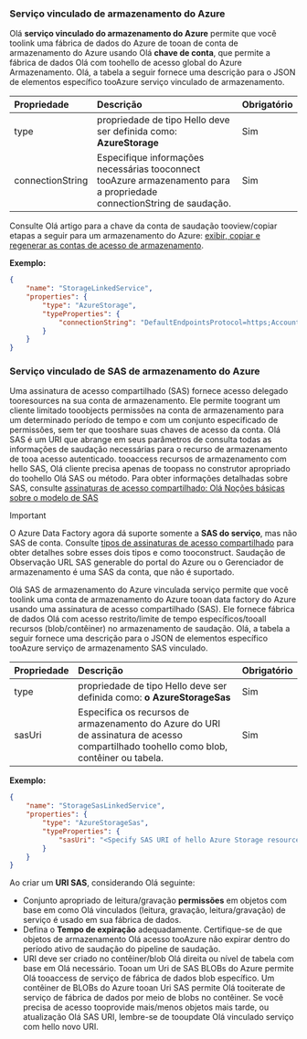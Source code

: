 ### <a name="azure-storage-linked-service"></a>Serviço vinculado de armazenamento do Azure
Olá **serviço vinculado do armazenamento do Azure** permite que você toolink uma fábrica de dados do Azure de tooan de conta de armazenamento do Azure usando Olá **chave de conta**, que permite a fábrica de dados Olá com toohello de acesso global do Azure Armazenamento. Olá, a tabela a seguir fornece uma descrição para o JSON de elementos específico tooAzure serviço vinculado de armazenamento.

| Propriedade | Descrição | Obrigatório |
|:--- |:--- |:--- |
| type |propriedade de tipo Hello deve ser definida como: **AzureStorage** |Sim |
| connectionString |Especifique informações necessárias tooconnect tooAzure armazenamento para a propriedade connectionString de saudação. |Sim |

Consulte Olá artigo para a chave da conta de saudação tooview/copiar etapas a seguir para um armazenamento do Azure: [exibir, copiar e regenerar as contas de acesso de armazenamento](../articles/storage/common/storage-create-storage-account.md#manage-your-storage-account).

**Exemplo:**  

```json
{  
    "name": "StorageLinkedService",  
    "properties": {  
        "type": "AzureStorage",  
        "typeProperties": {  
            "connectionString": "DefaultEndpointsProtocol=https;AccountName=<accountname>;AccountKey=<accountkey>"  
        }  
    }  
}  
```

### <a name="azure-storage-sas-linked-service"></a>Serviço vinculado de SAS de armazenamento do Azure
Uma assinatura de acesso compartilhado (SAS) fornece acesso delegado tooresources na sua conta de armazenamento. Ele permite toogrant um cliente limitado tooobjects permissões na conta de armazenamento para um determinado período de tempo e com um conjunto especificado de permissões, sem ter que tooshare suas chaves de acesso da conta. Olá SAS é um URI que abrange em seus parâmetros de consulta todas as informações de saudação necessárias para o recurso de armazenamento de tooa acesso autenticado. tooaccess recursos de armazenamento com hello SAS, Olá cliente precisa apenas de toopass no construtor apropriado do toohello Olá SAS ou método. Para obter informações detalhadas sobre SAS, consulte [assinaturas de acesso compartilhado: Olá Noções básicas sobre o modelo de SAS](../articles/storage/common/storage-dotnet-shared-access-signature-part-1.md)

> [!IMPORTANT]
> O Azure Data Factory agora dá suporte somente a **SAS do serviço**, mas não SAS de conta. Consulte [tipos de assinaturas de acesso compartilhado](../articles/storage/common/storage-dotnet-shared-access-signature-part-1.md#types-of-shared-access-signatures) para obter detalhes sobre esses dois tipos e como tooconstruct. Saudação de Observação URL SAS generable do portal do Azure ou o Gerenciador de armazenamento é uma SAS da conta, que não é suportado.
> 

Olá SAS de armazenamento do Azure vinculada serviço permite que você toolink uma conta de armazenamento do Azure tooan data factory do Azure usando uma assinatura de acesso compartilhado (SAS). Ele fornece fábrica de dados Olá com acesso restrito/limite de tempo específicos/tooall recursos (blob/contêiner) no armazenamento de saudação. Olá, a tabela a seguir fornece uma descrição para o JSON de elementos específico tooAzure serviço de armazenamento SAS vinculado. 

| Propriedade | Descrição | Obrigatório |
|:--- |:--- |:--- |
| type |propriedade de tipo Hello deve ser definida como: **o AzureStorageSas** |Sim |
| sasUri |Especifica os recursos de armazenamento do Azure do URI de assinatura de acesso compartilhado toohello como blob, contêiner ou tabela.  |Sim |

**Exemplo:**

```json
{  
    "name": "StorageSasLinkedService",  
    "properties": {  
        "type": "AzureStorageSas",  
        "typeProperties": {  
            "sasUri": "<Specify SAS URI of hello Azure Storage resource>"   
        }  
    }  
}  
```

Ao criar um **URI SAS**, considerando Olá seguinte:  

* Conjunto apropriado de leitura/gravação **permissões** em objetos com base em como Olá vinculados (leitura, gravação, leitura/gravação) de serviço é usado em sua fábrica de dados.
* Defina o **Tempo de expiração** adequadamente. Certifique-se de que objetos de armazenamento Olá acesso tooAzure não expirar dentro do período ativo de saudação do pipeline de saudação.
* URI deve ser criado no contêiner/blob Olá direita ou nível de tabela com base em Olá necessário. Tooan um Uri de SAS BLOBs do Azure permite Olá tooaccess de serviço de fábrica de dados blob específico. Um contêiner de BLOBs do Azure tooan Uri SAS permite Olá tooiterate de serviço de fábrica de dados por meio de blobs no contêiner. Se você precisa de acesso tooprovide mais/menos objetos mais tarde, ou atualização Olá SAS URI, lembre-se de tooupdate Olá vinculado serviço com hello novo URI.   

